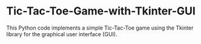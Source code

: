 # Tic-Tac-Toe-Game-with-Tkinter-GUI
This Python code implements a simple Tic-Tac-Toe game using the Tkinter library for the graphical user interface (GUI).
